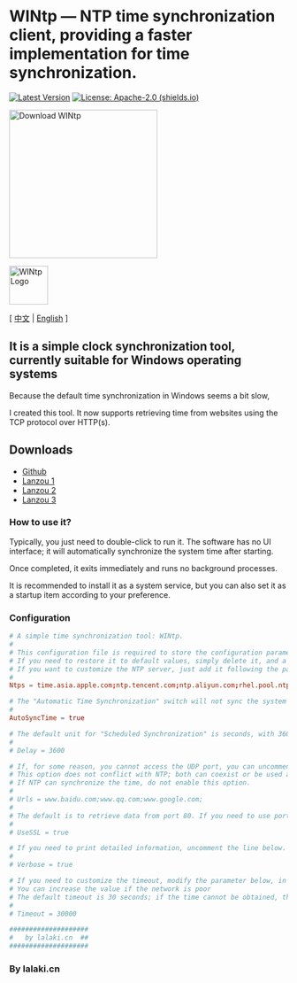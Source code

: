 # WINtp — NTP time synchronization client, providing a faster implementation for time synchronization.

[![Latest Version](https://img.shields.io/github/v/release/lalakii/WINtp?logo=github)](https://github.com/lalakii/WINtp/releases)
[![License: Apache-2.0 (shields.io)](https://img.shields.io/badge/License-Apache--2.0-c02041?logo=apache)](LICENSE)

[<img alt="Download WINtp" src="https://sourceforge.net/sflogo.php?type=17&amp;group_id=3814875" width=268></a>](https://sourceforge.net/projects/wintp/)

[<img alt="WINtp Logo" src="https://fastly.jsdelivr.net/gh/lalakii/WINtp@master/wintp.jpg" width=70></a>](https://sourceforge.net/projects/wintp/)

[ [中文](README.md) | [English](README_en.md) ]

## It is a simple clock synchronization tool, currently suitable for Windows operating systems

Because the default time synchronization in Windows seems a bit slow,

I created this tool. It now supports retrieving time from websites using the TCP protocol over HTTP(s).

## Downloads

- [Github](https://github.com/lalakii/WINtp/releases)
- [Lanzou 1](https://a01.lanzoui.com/iG6vb2f3mgwb)
- [Lanzou 2](https://a01.lanzout.com/iG6vb2f3mgwb)
- [Lanzou 3](https://a01.lanzouv.com/iG6vb2f3mgwb)

### How to use it?

Typically, you just need to double-click to run it. The software has no UI interface; it will automatically synchronize the system time after starting.

Once completed, it exits immediately and runs no background processes.

It is recommended to install it as a system service, but you can also set it as a startup item according to your preference.

### Configuration

```conf
# A simple time synchronization tool: WINtp.
#
# This configuration file is required to store the configuration parameters needed for the program to run.
# If you need to restore it to default values, simply delete it, and a new one will be automatically generated upon program startup.
# If you want to customize the NTP server, just add it following the pattern:
#
Ntps = time.asia.apple.com;ntp.tencent.com;ntp.aliyun.com;rhel.pool.ntp.org;

# The "Automatic Time Synchronization" switch will not sync the system time if commented out or set to false (to prevent antivirus false positives).
#
AutoSyncTime = true

# The default unit for "Scheduled Synchronization" is seconds, with 3600 seconds meaning synchronization occurs once per hour. It is disabled by default and will only take effect when the service is running.
#
# Delay = 3600

# If, for some reason, you cannot access the UDP port, you can uncomment the line below, and the program will retrieve the time via TCP protocol from the specified website.
# This option does not conflict with NTP; both can coexist or be used as alternatives.
# If NTP can synchronize the time, do not enable this option.
#
# Urls = www.baidu.com;www.qq.com;www.google.com;
#
# The default is to retrieve data from port 80. If you need to use port 443, uncomment the line below.
#
# UseSSL = true

# If you need to print detailed information, uncomment the line below.
#
# Verbose = true

# If you need to customize the timeout, modify the parameter below, in milliseconds
# You can increase the value if the network is poor
# The default timeout is 30 seconds; if the time cannot be obtained, the program will exit and print an error message in the event viewer.
#
# Timeout = 30000

####################
#   by lalaki.cn  ##
####################
```

### By lalaki.cn
